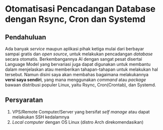 # Otomatisasi Pencadangan Database dengan Rsync, Cron dan Systemd
## Pendahuluan
Ada banyak *service* maupun aplikasi pihak ketiga mulai dari berbayar sampai gratis dan *open source*, untuk melakukan pencadangan *database* secara otomatis. Berkembangannya AI dengan sangat pesat disertai Language Model yang bervariasi juga dapat digunakan untuk membantu dalam menjelaskan atau memberikan tahapan-tahapan untuk melakukan hal tersebut. Namun disini saya akan membahas bagaimana melakukannya **versi saya sendiri**, yang mana menggunakan *command* atau *package* bawaan distribusi populer Linux, yaitu Rsync, Cron(Crontab), dan Systemd.

## Persyaratan
1. VPS/Remote Computer/Server yang bersifat *self manage* atau dapat melakukan SSH kedalamnya 
2. *Local computer* dengan OS Linux (distro Arch direkomendasikan)

## 
